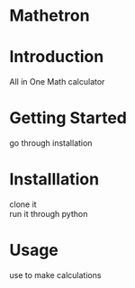 # Mathetron

# Introduction
All in One Math calculator

# Getting Started
go through installation

# Installlation
clone it
<br>
run it through python

# Usage
use to make calculations
